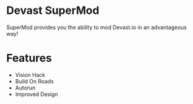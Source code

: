 # Devast SuperMod
SuperMod provides you the ability to mod Devast.io in an advantageous way!

# Features
- Vision Hack
- Build On Roads
- Autorun
- Improved Design
